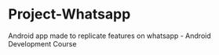 # Project-Whatsapp

Android app made to replicate features on whatsapp - Android Development Course

